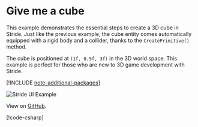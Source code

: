 # Give me a cube

This example demonstrates the essential steps to create a 3D cube in Stride. Just like the previous example, the cube entity comes automatically equipped with a rigid body and a collider, thanks to the `CreatePrimitive()` method.

The cube is positioned at `(1f, 0.5f, 3f)` in the 3D world space. This example is perfect for those who are new to 3D game development with Stride.

[!INCLUDE [note-additional-packages](../../../includes/manual/examples/note-additional-packages.md)]

![Stride UI Example](media/stride-game-engine-example02-give-me-cube.webp)

View on [GitHub](https://github.com/stride3d/stride-community-toolkit/tree/main/examples/code-only/Example02_GiveMeACube).

[!code-csharp[](../../../../examples/code-only/Example02_GiveMeACube/Program.cs)]